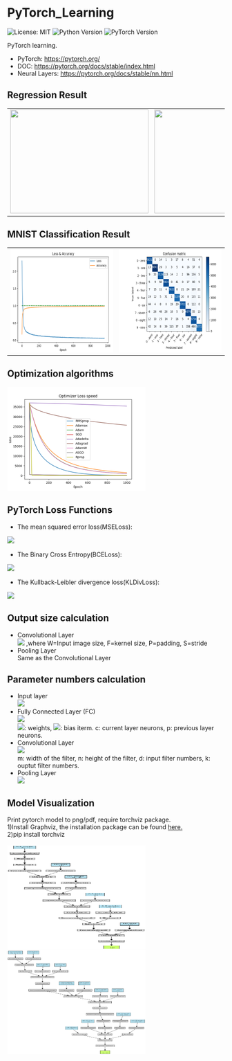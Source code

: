 # PyTorch_Learning
![License: MIT](https://img.shields.io/badge/License-MIT-blue)
![Python Version](https://img.shields.io/badge/Python-v3.6-blue)
![PyTorch Version](https://img.shields.io/badge/PyTorch-V1.7-brightgreen)

PyTorch learning.
 - PyTorch: https://pytorch.org/
 - DOC: https://pytorch.org/docs/stable/index.html
 - Neural Layers: https://pytorch.org/docs/stable/nn.html
 
## Regression Result
|||
|---|---|
|<img src="images/curve0.gif" width="320" height="240" />|<img src="images/curve1.gif" width="320" height="240" />|

## MNIST Classification Result
|||
|---|---|
|<img src="images/loss.png" width="320" height="240" />|<img src="images/cm.png" width="320" height="240" />|

## Optimization algorithms
<img src="images/lossDict.png" width="320" height="240" />

## PyTorch Loss Functions 
<!-- ![equation](https://latex.codecogs.com/svg.latex?\Large&space;x=\frac{-b\pm\sqrt{b^2-4ac}}{2a}) -->

 - The mean squared error loss(MSELoss):<br/>
<img src="https://latex.codecogs.com/svg.latex?\begin{equation}%20\begin{array}{l}%20\ell(x,y)=L=\left\{l_1,...,l_N%20%20\right\}^\top,%20l_n=(x_n-y_n)^2\\%20\ell(x,y)=%20\begin{cases}%20mean(L),&%20\text{if%20reduction=%27mean%27;}\\%20sum(L),&%20\text{if%20reduction=%27sum%27;}%20\end{cases}%20\end{array}%20\end{equation}"/>

 - The Binary Cross Entropy(BCELoss):<br/>
<img src="https://latex.codecogs.com/svg.latex?\begin{equation}%20\begin{array}{l}%20\ell(x,y)=L=\left\{l_1,...,l_N%20%20\right\}^\top,%20l_n=-w_n[y_n\cdot%20\log{x_n}+(1-y_n)\cdot%20\log{1-x_n}]\\%20\ell(x,y)=%20\begin{cases}%20mean(L),&%20\text{if%20reduction=%27mean%27;}\\%20sum(L),&%20\text{if%20reduction=%27sum%27;}%20\end{cases}%20\end{array}%20\end{equation}"/>
 
 - The Kullback-Leibler divergence loss(KLDivLoss):<br/>
<img src="https://latex.codecogs.com/svg.latex?\begin{equation}%20\begin{array}{l}%20\ell(x,y)=L=\left\{l_1,...,l_N%20%20\right\}^\top,%20l_n=y_n\cdot(\log{y_n}-x_n)\\%20\ell(x,y)=%20\begin{cases}%20mean(L),&%20\text{if%20reduction=%27mean%27;}\\%20sum(L),&%20\text{if%20reduction=%27sum%27;}%20\end{cases}%20\end{array}%20\end{equation}"/>

## Output size calculation
 - Convolutional Layer <br/> 
 <img src="https://latex.codecogs.com/svg.latex?O=\frac{W%20-%20F%20+%202P}{S}+1" /> ,where W=Input image size, F=kernel size, P=padding, S=stride
 - Pooling Layer  <br/>
 Same as the Convolutional Layer
 
## Parameter numbers calculation
 - Input layer  <br/>
  <img src="https://latex.codecogs.com/svg.latex?parameters%20=%200" /> <br/>
 - Fully Connected Layer (FC)  <br/>
  <img src="https://latex.codecogs.com/svg.latex?parameters=((c%20*%20p)%20+%201*c)" /> <br/>
  <img src="https://latex.codecogs.com/svg.latex?c*p" />: weights, <img src="https://latex.codecogs.com/svg.latex?1*c" />: bias iterm.
  c: current layer neurons, p: previous layer neurons.<br/>
 - Convolutional Layer  <br/>
 <img src="https://latex.codecogs.com/svg.latex?parameters=((m%20*%20n%20*%20d)+1)*%20k" /> <br/>
 m: width of the filter, n: height of the filter, d: input filter numbers, k: ouptut filter numbers. <br/>
 - Pooling Layer  <br/>
 <img src="https://latex.codecogs.com/svg.latex?parameters%20=%200" /> <br/>
 
 
## Model Visualization
Print pytorch model to png/pdf, require torchviz package.<br/>
1)Install Graphviz, the installation package can be found [here.](http://www.graphviz.org/download/#windows)<br/>
2)pip install torchviz <br/>
<br/>
<img src="images/RegressionNet.png" width="320" height="240" />
<img src="images/ClassifierCNN_Net3.dot.png" width="320" height="240" />
